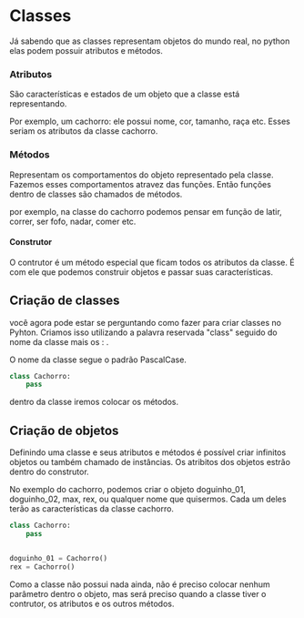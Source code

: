 # Classes

Já sabendo que as classes representam objetos do mundo real, no python elas podem possuir atributos e métodos.

### Atributos 

São características e estados de um  objeto que a classe está representando.

Por exemplo, um cachorro: ele possui nome, cor, tamanho, raça etc. Esses seriam os atributos da classe cachorro.

### Métodos

Representam os comportamentos do objeto representado pela classe. Fazemos esses comportamentos atravez das funções. Então funções dentro de classes são chamados de métodos.

por exemplo, na classe do cachorro podemos pensar em função de latir, correr, ser fofo, nadar, comer etc.

#### Construtor

O contrutor é um método especial que ficam todos os atributos da classe. É com ele que podemos construir objetos e passar suas características.

## Criação de classes

você agora pode estar se perguntando como fazer para criar classes no Pyhton. Criamos isso utilizando a palavra reservada "class" seguido do nome da classe mais os : . 

O nome da classe segue o padrão PascalCase.

```Python
class Cachorro:
    pass
```

dentro da classe iremos colocar os métodos. 

## Criação de objetos

Definindo uma classe e seus atributos e métodos é possível criar infinitos objetos ou também chamado de instâncias. Os atribitos dos objetos estrão dentro do construtor.

No exemplo do cachorro, podemos criar o objeto doguinho_01, doguinho_02, max, rex, ou qualquer nome que quisermos. Cada um deles terão as características da classe cachorro. 

```Python
class Cachorro:
    pass


doguinho_01 = Cachorro() 
rex = Cachorro()
```

Como a classe não possui nada ainda, não é preciso colocar nenhum parâmetro dentro o objeto, mas será preciso quando a classe tiver o contrutor, os atributos e os outros métodos. 


